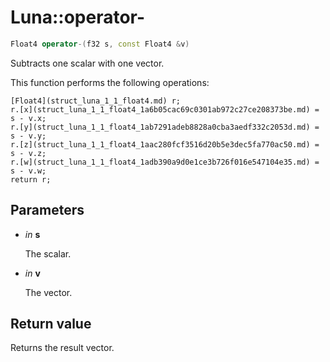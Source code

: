 # Luna::operator-

```c++
Float4 operator-(f32 s, const Float4 &v)
```

Subtracts one scalar with one vector. 

This function performs the following operations: 
```
[Float4](struct_luna_1_1_float4.md) r;
r.[x](struct_luna_1_1_float4_1a6b05cac69c0301ab972c27ce208373be.md) = s - v.x;
r.[y](struct_luna_1_1_float4_1ab7291adeb8828a0cba3aedf332c2053d.md) = s - v.y;
r.[z](struct_luna_1_1_float4_1aac280fcf3516d20b5e3dec5fa770ac50.md) = s - v.z;
r.[w](struct_luna_1_1_float4_1adb390a9d0e1ce3b726f016e547104e35.md) = s - v.w;
return r;
```


## Parameters
* *in* **s**

    The scalar. 

* *in* **v**

    The vector. 

## Return value
Returns the result vector. 

